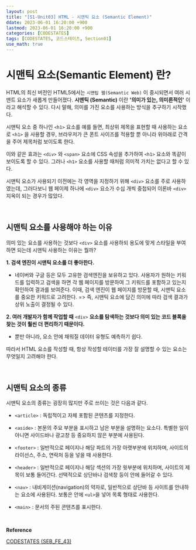 ```yaml
---
layout: post
title: "[S1-Unit03] HTML - 시맨틱 요소 (Semantic Element)"
ddate: 2023-06-01 16:20:00 +900
lastmod: 2023-06-01 16:20:00 +900
categories: [CODESTATES]
tags: [CODESTATES, 코드스테이츠, Section01]
use_math: true
---
```


# 시맨틱 요소(Semantic Element) 란?
HTML의 최신 버전인 HTML5에서는 `시맨팁 웹(Semantic Web)` 이 중시되면서 여러 시맨트 요소가 새롭게 만들어졌다. **시맨틱 (Semantic)** 이란 **'의미가 있는, 의미론적인'** 이라고 해석할 수 있다. 다시 말해, 의미를 가진 요소를 사용하는 방식을 추구하기 시작했다. 

시맨틱 요소 중 하나인 `<h1>` 요소를 예를 들면, 최상위 제목을 표현할 때 사용하는 요소로 `<h1>` 을 사용할 경우, 브라우저가 큰 폰트 사이즈를 적용할 뿐 아니라 위아래로 간격을 주어 제목처럼 보이도록 한다.

이와 같은 효과는 `<div>` 와 `<span>` 요소에 CSS 속성을 추가하여 `<h1>` 요소와 똑같이 보이도록 할 수 있다. 그러나 `<h1>` 요소를 사용할 때처럼 의미적 가치는 없다고 할 수 있다.

시맨틱 요소가 사용되기 이전에는 각 영역을 지정하기 위해 `<div>` 요소를 주로 사용하였는데, 그러다보니 웹 페이제 하나에 `<div>` 요소가 수십 개씩 중첩되어 이론바 `<div>` 지옥이 되는 경우가 많았다.

<br>

## 시맨틱 요소를 사용해야 하는 이유
의미 있는 요소를 사용하는 것보다 `<div>` 요소를 사용하되 용도에 맞게 스타일을 부여하면 되는데 시맨틱 사용하는 이유는 뭘까?

**1. 검색 엔진이 시맨틱 요소를 더 좋아한다.**
- 네이버와 구글 등은 모두 고유한 검색엔진을 보유하고 있다. 사용자가 원하는 키워드를 입력하고 검색을 하면 각 웹 페이지를 방문하여 그 키워드를 포함하고 있는지 확인하여 결과를 보여준다. 이때, 검색 엔진이 웹 페이지를 방문할 때, 시맨틱 요소를 중요한 키워드로 고려한다.
=> 즉, 시맨틱 요소에 담긴 의미에 따라 검색 결과가 상위 노출이 결정될 수 있다.

**2. 여러 개발자가 함께 작업할 때** `<div>` **요소를 탐색하는 것보다 의미 있는 코드 블록을 찾는 것이 훨씬 더 편리하기 때문이다.**
- 뿐만 아니라, 요소 안에 채워질 데이터 유형도 예측하기 쉽다.

따라서 HTML 요소를 작성할 때, 항상 작성할 테이터를 가장 잘 설명할 수 있는 요소는 무엇일지 고려해야 한다.

<br>

## 시맨틱 요소의 종류

시맨틱 요소의 종류는 굉장히 많지만 주로 쓰이는 것은 다음과 같다.
- `<article>` : 독립적이고 자체 포함된 콘텐츠를 지정한다.

- `<aside>` : 본문의 주요 부분을 표시하고 남은 부분을 설명하는 요소다. 특별한 일이 아니면 사이드바나 광고창 등 중요하지 않은 부분에 사용된다.

- `<footer>` : 일반적으로 페이지나 해당 파트의 가장 아랫부분에 위치하며, 사이트의 라이선스, 주소, 연락처 등을 넣을 때 사용한다.

- `<header>` : 일반적으로 페이지나 해당 섹션의 가장 윗부분에 위치하며, 사이트의 제목이 보통 들어간다. 선택적으로 상단바나 검색창 등이 안에 들어갈 수 있다.

- `<nav>` : 내비게이션(navigation)의 약자로, 일반적으로 상단바 등 사이트를 안내하는 요소에 사용된다. 보통은 안에 `<ul>`을 넣어 목록 형태로 사용한다.

- `<main>` : 문서의 주된 콘텐츠를 표시한다.

<br>

**Reference**

[CODESTATES (SEB_FE_43)](https://www.codestates.com/)